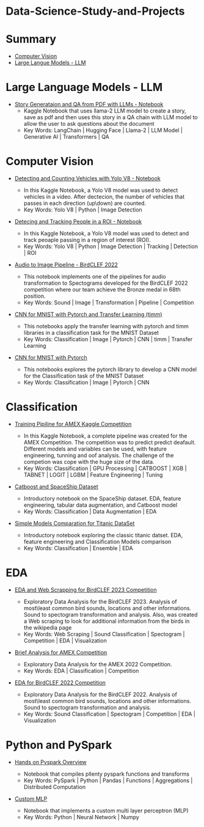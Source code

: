 # Data-Science-Study-and-Projects

# Summary

- [Computer Vision](#Computer-Vision)
- [Large Langue Models - LLM](#Large-Langue-Models---LLM)

# Large Language Models - LLM
- [Story Generataion and QA from PDF with LLMs - Notebook](https://www.kaggle.com/code/paulojunqueira/story-generation-and-qa-from-pdf-with-llm)
  - Kaggle Notebook that uses llama-2 LLM model to create a story, save as pdf and then uses this story in a QA chain with LLM model to allow the user to ask questions about the document
  - Key Words: LangChain | Hugging Face | Llama-2 | LLM Model | Generative AI | Transformers | QA

    
# Computer Vision
- [Detecting and Counting Vehicles with Yolo V8 - Notebook](https://www.kaggle.com/code/paulojunqueira/yolo-v8-vehicles-detecting-counting)
  - In this Kaggle Notebook, a Yolo V8 model was used to detect vehicles in a video. After dectecion, the number of vehicles that passes in each direction (up\down) are counted.
  - Key Words: Yolo V8 | Python | Image Detection

- [Detecing and Tracking People in a ROI - Notebook](https://www.kaggle.com/code/paulojunqueira/yolo-v8-people-detection-and-tracking-in-roi)
  - In this Kaggle Notebook, a Yolo V8 model was used to detect and track peoaple passing in a region of interest (ROI).
  - Key Words: Yolo V8 | Python | Image Detection | Tracking | Detection | ROI
 
- [Audio to Image Pipeline - BirdCLEF 2022](https://www.kaggle.com/code/paulojunqueira/birdclef2022-audio-to-image) 
  - This notebook implements one of the pipelines for audio transformation to Spectograms developed for the BirdCLEF 2022 competition where our team achieve the Bronze medal in 68th position.
  - Key Words: Sound | Image | Transformation | Pipeline | Competition

- [CNN for MNIST with Pytorch and Transfer Learning (timm)](https://www.kaggle.com/code/paulojunqueira/mnist-with-pytorch-and-transfer-learning-timm)
  - This notebooks apply the transfer learning with pytorch and timm libraries in a classification task for the MNIST Dataset
  - Key Words: Classification | Image | Pytorch | CNN | timm | Transfer Learning

- [CNN for MNIST with Pytorch](https://www.kaggle.com/code/paulojunqueira/cnn-for-mnist-with-pytorch)
  - This notebooks explores the pytorch library to develop a CNN model for the Classification task of the MNIST Dataset
  - Key Words: Classification | Image | Pytorch | CNN
        

    
# Classification
- [Training Pipiline for AMEX Kaggle Competition](https://www.kaggle.com/code/paulojunqueira/training-pipeline-for-amex)
  - In this Kaggle Notebook, a complete pipeline was created for the AMEX Competition. The competition was to predict predict deafault. Different models and variables can be used, with feature engineering, tunning and oof analysis. The challenge of the competion was cope with the huge size of the data.
  - Key Words: Classification | GPU Processing | CATBOOST | XGB | TABNET | LOGIT | LGBM | Feature Engineering | Tuning

- [Catboost and SpaceShip Dataset](https://www.kaggle.com/code/paulojunqueira/spaceship-catboost-data-aug-shap)
  - Introductory notebook on the SpaceShip dataset. EDA, feature engineering, tabular data augmentation, and Catboost model
  - Key Words: Classification | Data Augmentation | EDA
    
- [Simple Models Comparation for Titanic DataSet](https://www.kaggle.com/code/paulojunqueira/titanic-simple-models-comparison)
  - Introductory notebook exploring the classic titanic datset. EDA, feature engineering and Classification Models comparison
  - Key Words: Classification | Ensemble | EDA  



# EDA
- [EDA and Web Scrapping for BirdCLEF 2023 Competition](https://www.kaggle.com/code/paulojunqueira/pew-pew-overview-birdclef-2023)
  - Exploratory Data Analysis for the BirdCLEF 2023. Analysis of most\least common bird sounds, locations and other informations. Sound to spectogram transformation and analysis. Also, was created a Web scraping to look for additional information from the birds in the wikipedia page
  - Key Words: Web Scraping | Sound Classification | Spectogram | Competition | EDA | Visualization

- [Brief Analysis for AMEX Competition](https://www.kaggle.com/code/paulojunqueira/brief-analysis-of-dataset-variables-amex)
  - Exploratory Data Analysis for the AMEX 2022 Competition.
  - Key Words: EDA | Classification | Competition
    
- [EDA for BirdCLEF 2022 Competition](https://www.kaggle.com/code/paulojunqueira/little-bird-what-sound-is-that-eda)
  - Exploratory Data Analysis for the BirdCLEF 2022. Analysis of most\least common bird sounds, locations and other informations. Sound to spectogram transformation and analysis.
  - Key Words: Sound Classification | Spectogram | Competition | EDA | Visualization

# Python and PySpark
- [Hands on Pyspark Overview](https://www.kaggle.com/code/paulojunqueira/hands-on-pyspark-introduction-101)
  - Notebook that compiles pllenty pyspark functions and transforms
  - Key Words: PySpark | Python | Pandas | Functions | Aggregations | Distributed Computation
    
- [Custom MLP](https://www.kaggle.com/code/paulojunqueira/custom-mlp-0-78)
  - Notebook that implements a custom multi layer perceptron (MLP)
  - Key Words: Python | Neural Network | Numpy
